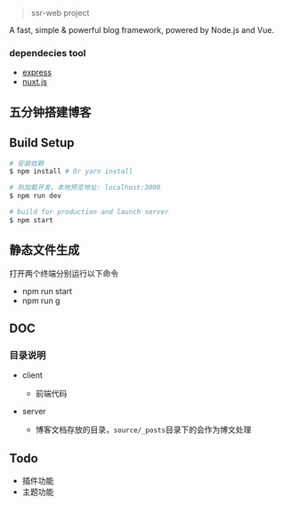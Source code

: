 
> ssr-web project

A fast, simple & powerful blog framework, powered by Node.js and Vue. 

### dependecies tool

* [express](https://github.com/expressjs/express)
* [nuxt.js](https://github.com/nuxt/nuxt.js)

##  五分钟搭建博客

## Build Setup

``` bash
# 安装依赖
$ npm install # Or yarn install

# 热加载开发，本地预览地址: localhost:3000
$ npm run dev

# build for production and launch server
$ npm start
```

## 静态文件生成

打开两个终端分别运行以下命令

* npm run start
* npm run g


## DOC

### 目录说明

* client
    * 前端代码

* server
    * 博客文档存放的目录，`source/_posts`目录下的会作为博文处理


## Todo
 * 插件功能
 * 主题功能